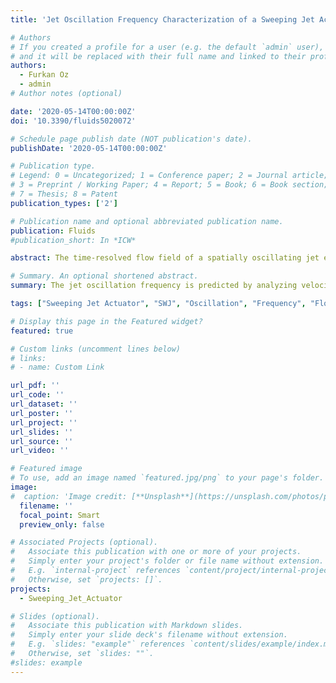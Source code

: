 ```yaml
---
title: 'Jet Oscillation Frequency Characterization of a Sweeping Jet Actuator'

# Authors
# If you created a profile for a user (e.g. the default `admin` user), write the username (folder name) here
# and it will be replaced with their full name and linked to their profile.
authors:
  - Furkan Oz
  - admin
# Author notes (optional)

date: '2020-05-14T00:00:00Z'
doi: '10.3390/fluids5020072'

# Schedule page publish date (NOT publication's date).
publishDate: '2020-05-14T00:00:00Z'

# Publication type.
# Legend: 0 = Uncategorized; 1 = Conference paper; 2 = Journal article;
# 3 = Preprint / Working Paper; 4 = Report; 5 = Book; 6 = Book section;
# 7 = Thesis; 8 = Patent
publication_types: ['2']

# Publication name and optional abbreviated publication name.
publication: Fluids
#publication_short: In *ICW*

abstract: The time-resolved flow field of a spatially oscillating jet emitted by a sweeping jet (SWJ) actuator is investigated numerically using three-dimensional Reynolds-averaged Navier–Stokes (3D-URANS) equations. Numerical simulations are performed for a range of mass flow rates providing flow conditions varying from incompressible to subsonic compressible flows. After a detailed mesh study, the computational domain is represented using two million hexagonal control volumes. The jet oscillation frequency is predicted by analyzing velocity time histories at the actuator exit. A linear relationship between the jet oscillation frequency and time-averaged exit nozzle Mach number is found ( f= 511.22 M + 46.618 , R² = 0.97). The results of our numerical model are compared with data from the literature, and a good agreement is observed. In addition, we confirmed that the Strouhal number is almost constant with the Mach number for the subsonic oscillating jet and has an average value of St = 0.0131. The 3D-URANS model presented here provides a computationally inexpensive yet accurate alternative to the researchers investigating jet oscillation characteristics.

# Summary. An optional shortened abstract.
summary: The jet oscillation frequency is predicted by analyzing velocity time histories at the actuator exit. A linear relationship between the jet oscillation frequency and time-averaged exit nozzle Mach number is found. We calculated the Strouhal number and founds that it is constant with the Mach number for the subsonic oscillating jet and has an average value of St = 0.0131. 

tags: ["Sweeping Jet Actuator", "SWJ", "Oscillation", "Frequency", "Flow", "3D", "URANS", "Turbulent", "Strouhal number", "Subsonic", "Compressible"]

# Display this page in the Featured widget?
featured: true

# Custom links (uncomment lines below)
# links:
# - name: Custom Link

url_pdf: ''
url_code: ''
url_dataset: ''
url_poster: ''
url_project: ''
url_slides: ''
url_source: ''
url_video: ''

# Featured image
# To use, add an image named `featured.jpg/png` to your page's folder.
image:
#  caption: 'Image credit: [**Unsplash**](https://unsplash.com/photos/pLCdAaMFLTE)'
  filename: ''
  focal_point: Smart
  preview_only: false

# Associated Projects (optional).
#   Associate this publication with one or more of your projects.
#   Simply enter your project's folder or file name without extension.
#   E.g. `internal-project` references `content/project/internal-project/index.md`.
#   Otherwise, set `projects: []`.
projects:
  - Sweeping_Jet_Actuator

# Slides (optional).
#   Associate this publication with Markdown slides.
#   Simply enter your slide deck's filename without extension.
#   E.g. `slides: "example"` references `content/slides/example/index.md`.
#   Otherwise, set `slides: ""`.
#slides: example
---
```

